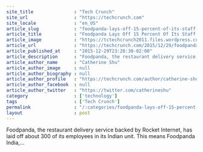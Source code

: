 ```yaml
---
site_title               : "Tech Crunch"
site_url                 : "https://techcrunch.com"
site_locale              : "en_US"
article_slug             : "foodpanda-lays-off-15-percent-of-its-staff-in-india"
article_title            : "Foodpanda Lays Off 15 Percent Of Its Staff In India"
article_image            : "https://tctechcrunch2011.files.wordpress.com/2015/12/shutterstock_212277163.jpg?w=764&h=400&crop=1"
article_url              : "https://techcrunch.com/2015/12/29/foodpanda-lays-off-15-percent-of-its-staff-in-india/"
article_published_at     : "2015-12-29T23:28:30-02:00"
article_description      : "Foodpanda, the restaurant delivery service backed by Rocket Internet, has laid off about 300 of its employees in its Indian unit. This means Foodpanda India,..."
article_author_name      : "Catherine Shu"
article_author_image     : null
article_author_biography : null
article_author_profile   : "https://techcrunch.com/author/catherine-shu/"
article_author_facebook  : null
article_author_twitter   : "https://twitter.com/catherineshu"
category                 : ['technology']
tags                     : ['Tech Crunch']
permalink                : "/:categories/foodpanda-lays-off-15-percent-of-its-staff-in-india/"
layout                   : post
---
```


Foodpanda, the restaurant delivery service backed by Rocket Internet, has laid off about 300 of its employees in its Indian unit. This means Foodpanda India,...
